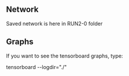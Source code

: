 ## Network
Saved network is here in RUN2-0 folder 

## Graphs
If you want to see the tensorboard graphs, type:

tensorboard --logdir="./"
